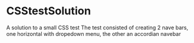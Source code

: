 # CSStestSolution
A solution to a small CSS test
The test consisted of creating 2 nave bars, one horizontal with dropedown menu, the other an accordian navebar
